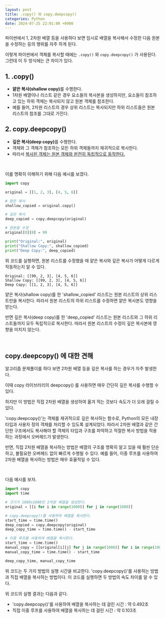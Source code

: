 ```yaml
---
layout: post
title: .copy() 와 copy.deepcopy()
categories: Python
date: 2024-07-25 22:01:00 +0900
---
```

파이썬에서 1, 2차원 배열 등을 사용하다 보면 임시로 배열을 복사해서 수정한 다음 원본을 수정하는 등의 행위를 자주 하게 된다.

이렇게 파이썬에서 객체를 복사할 때에는 ```.copy()``` 와 ```copy.deepcopy()``` 가 사용된다. 그런데 이 두 방식에는 큰 차이가 있다.

## 1. .copy()

* <b>얕은 복사(shallow copy)</b>를 수행한다.
* 1차원 배열이나 리스트 같은 경우 요소들의 복사본을 생성하지만, 요소들이 참조하고 있는 하위 객체는 복사되지 않고 원본 객체를 참조한다.
* 예를 들어, 2차원 리스트의 경우 상위 리스트는 복사되지만 하위 리스트들은 원본 리스트의 참조를 그대로 가진다.

## 2. copy.deepcopy()

* <b>깊은 복사(deep copy)</b>를 수행한다.
* 객체와 그 객체가 참조하는 모든 하위 객체들까지 재귀적으로 복사한다.
* 따라서 <u>복사된 객체는 원본 객체와 완전히 독립적으로 동작한다.</u>

<br>

이를 명확히 이해하기 위해 다음 예시를 보겠다.

```python
import copy

original = [[1, 2, 3], [4, 5, 6]]

# 얕은 복사
shallow_copied = original.copy()

# 깊은 복사
deep_copied = copy.deepcopy(original)

# 원본을 수정
original[0][0] = 99

print("Original:", original)
print("Shallow Copy:", shallow_copied)
print("Deep Copy:", deep_copied)
```

위 코드를 실행하면, 원본 리스트를 수정했을 때 얕은 복사와 깊은 복사가 어떻게 다르게 작동하는지 알 수 있다.

```
Original: [[99, 2, 3], [4, 5, 6]]
Shallow Copy: [[99, 2, 3], [4, 5, 6]]
Deep Copy: [[1, 2, 3], [4, 5, 6]]
```

얕은 복사(shallow copy)를 한 'shallow_copied' 리스트는 원본 리스트의 상위 리스트만을 복사한다. 따라서 원본 리스트의 하위 리스트를 수정하면 얕은 복사본도 영향을 받는다.

반면 깊은 복사(deep copy)를 한 'deep_copied' 리스트는 원본 리스트와 그 하위 리스트들까지 모두 독립적으로 복사한다. 따라서 원본 리스트의 수정이 깊은 복사본에 영향을 미치지 않는다.

<br>

## copy.deepcopy() 에 대한 견해

알고리즘 문제풀이를 하다 보면 2차원 배열 등을 깊은 복사를 하는 경우가 자주 발생한다.

이때 copy 라이브러리의 deepcopy() 를 사용하면 매우 간단히 깊은 복사를 수행할 수 있다.

하지만 이 방법은 직접 2차원 배열을 생성하여 옮겨 적는 것보다 속도가 더 오래 걸릴 수 있다.

'copy.deepcopy()'는 객체를 재귀적으로 깊은 복사하는 함수로, Python의 모든 내장 타입과 사용자 정의 객체를 처리할 수 있도록 설계되었다. 따라서 2차원 배열과 같은 간단한 구조에서도 복사해야 할 객체의 타입과 구조를 파악하고 적절한 복사 방법을 적용하는 과정에서 오버헤드가 발생한다.

반면, 직접 2차원 배열을 복사하는 방법은 배열의 구조를 명확히 알고 있을 때 훨씬 단순하고, 불필요한 오버헤드 없이 빠르게 수행될 수 있다. 예를 들어, 이중 루프를 사용하여 2차원 배열을 복사하는 방법은 매우 효율적일 수 있다.

<br>

다음 예시를 보자.

```python
import copy
import time

# 크기가 1000x1000인 2차원 배열을 생성한다.
original = [[i for i in range(1000)] for j in range(1000)]

# copy.deepcopy()를 사용하여 배열을 복사한다.
start_time = time.time()
deep_copied = copy.deepcopy(original)
deep_copy_time = time.time() - start_time

# 이중 루프를 사용하여 배열을 복사한다.
start_time = time.time()
manual_copy = [[original[i][j] for j in range(1000)] for i in range(1000)]
manual_copy_time = time.time() - start_time

deep_copy_time, manual_copy_time
```

위 코드는 두 가지 방법의 실행 시간을 비교한다. 'copy.deepcopy()'를 사용하는 방법과 직접 배열을 복사하는 방법이다. 이 코드를 실행하면 두 방법의 속도 차이를 알 수 있다.

위 코드의 실행 결과는 다음과 같다.

* 'copy.deepcopy()'를 사용하여 배열을 복사하는 데 걸린 시간 : 약 0.492초
* 직접 이중 루프를 사용하여 배열을 복사하는 데 걸린 시간 : 약 0.103초